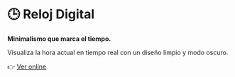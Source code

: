 # 🕒 Reloj Digital

**Minimalismo que marca el tiempo.**

Visualiza la hora actual en tiempo real con un diseño limpio y modo oscuro.

👉 [Ver online](https://s4tker.github.io/XTemporizador-/)

